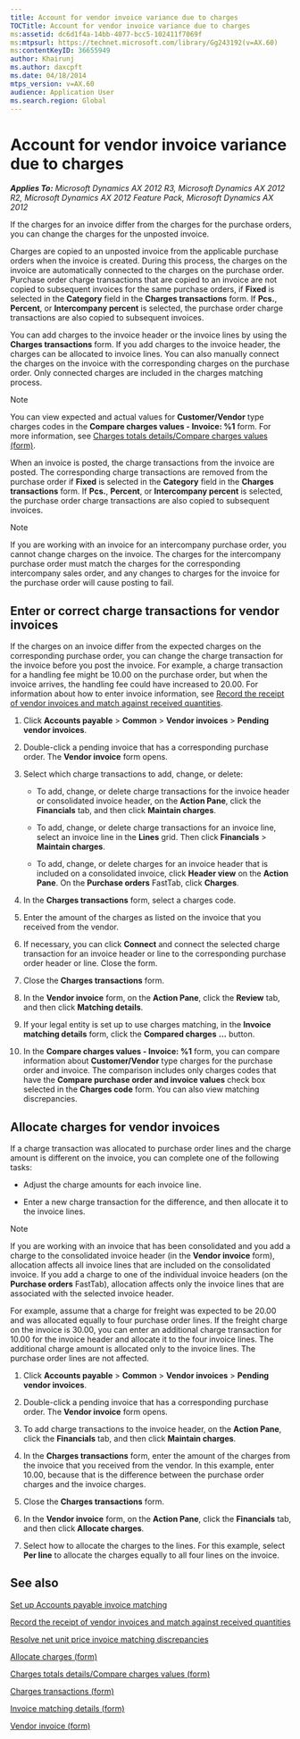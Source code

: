 ```yaml
---
title: Account for vendor invoice variance due to charges
TOCTitle: Account for vendor invoice variance due to charges
ms:assetid: dc6d1f4a-14bb-4077-bcc5-102411f7069f
ms:mtpsurl: https://technet.microsoft.com/library/Gg243192(v=AX.60)
ms:contentKeyID: 36655949
author: Khairunj
ms.author: daxcpft
ms.date: 04/18/2014
mtps_version: v=AX.60
audience: Application User
ms.search.region: Global
---
```


# Account for vendor invoice variance due to charges 


_**Applies To:** Microsoft Dynamics AX 2012 R3, Microsoft Dynamics AX 2012 R2, Microsoft Dynamics AX 2012 Feature Pack, Microsoft Dynamics AX 2012_

If the charges for an invoice differ from the charges for the purchase orders, you can change the charges for the unposted invoice.

Charges are copied to an unposted invoice from the applicable purchase orders when the invoice is created. During this process, the charges on the invoice are automatically connected to the charges on the purchase order. Purchase order charge transactions that are copied to an invoice are not copied to subsequent invoices for the same purchase orders, if **Fixed** is selected in the **Category** field in the **Charges transactions** form. If **Pcs.**, **Percent**, or **Intercompany percent** is selected, the purchase order charge transactions are also copied to subsequent invoices.

You can add charges to the invoice header or the invoice lines by using the **Charges transactions** form. If you add charges to the invoice header, the charges can be allocated to invoice lines. You can also manually connect the charges on the invoice with the corresponding charges on the purchase order. Only connected charges are included in the charges matching process.


> [!NOTE]
> <P>You can view expected and actual values for <STRONG>Customer/Vendor</STRONG> type charges codes in the <STRONG>Compare charges values - Invoice: %1</STRONG> form. For more information, see <A href="https://technet.microsoft.com/library/hh242731(v=ax.60)">Charges totals details/Compare charges values (form)</A>.</P>



When an invoice is posted, the charge transactions from the invoice are posted. The corresponding charge transactions are removed from the purchase order if **Fixed** is selected in the **Category** field in the **Charges transactions** form. If **Pcs.**, **Percent**, or **Intercompany percent** is selected, the purchase order charge transactions are also copied to subsequent invoices.


> [!NOTE]
> <P>If you are working with an invoice for an intercompany purchase order, you cannot change charges on the invoice. The charges for the intercompany purchase order must match the charges for the corresponding intercompany sales order, and any changes to charges for the invoice for the purchase order will cause posting to fail.</P>



## Enter or correct charge transactions for vendor invoices

If the charges on an invoice differ from the expected charges on the corresponding purchase order, you can change the charge transaction for the invoice before you post the invoice. For example, a charge transaction for a handling fee might be 10.00 on the purchase order, but when the invoice arrives, the handling fee could have increased to 20.00. For information about how to enter invoice information, see [Record the receipt of vendor invoices and match against received quantities](record-the-receipt-of-vendor-invoices-and-match-against-received-quantities.md).

1.  Click **Accounts payable** \> **Common** \> **Vendor invoices** \> **Pending vendor invoices**.

2.  Double-click a pending invoice that has a corresponding purchase order. The **Vendor invoice** form opens.

3.  Select which charge transactions to add, change, or delete:
    
      - To add, change, or delete charge transactions for the invoice header or consolidated invoice header, on the **Action Pane**, click the **Financials** tab, and then click **Maintain charges**.
    
      - To add, change, or delete charge transactions for an invoice line, select an invoice line in the **Lines** grid. Then click **Financials** \> **Maintain charges**.
    
      - To add, change, or delete charges for an invoice header that is included on a consolidated invoice, click **Header view** on the **Action Pane**. On the **Purchase orders** FastTab, click **Charges**.

4.  In the **Charges transactions** form, select a charges code.

5.  Enter the amount of the charges as listed on the invoice that you received from the vendor.

6.  If necessary, you can click **Connect** and connect the selected charge transaction for an invoice header or line to the corresponding purchase order header or line. Close the form.

7.  Close the **Charges transactions** form.

8.  In the **Vendor invoice** form, on the **Action Pane**, click the **Review** tab, and then click **Matching details**.

9.  If your legal entity is set up to use charges matching, in the **Invoice matching details** form, click the **Compared charges** **…** button.

10. In the **Compare charges values - Invoice: %1** form, you can compare information about **Customer/Vendor** type charges for the purchase order and invoice. The comparison includes only charges codes that have the **Compare purchase order and invoice values** check box selected in the **Charges code** form. You can also view matching discrepancies.

## Allocate charges for vendor invoices

If a charge transaction was allocated to purchase order lines and the charge amount is different on the invoice, you can complete one of the following tasks:

  - Adjust the charge amounts for each invoice line.

  - Enter a new charge transaction for the difference, and then allocate it to the invoice lines.


> [!NOTE]
> <P>If you are working with an invoice that has been consolidated and you add a charge to the consolidated invoice header (in the <STRONG>Vendor invoice</STRONG> form), allocation affects all invoice lines that are included on the consolidated invoice. If you add a charge to one of the individual invoice headers (on the <STRONG>Purchase orders</STRONG> FastTab), allocation affects only the invoice lines that are associated with the selected invoice header.</P>



For example, assume that a charge for freight was expected to be 20.00 and was allocated equally to four purchase order lines. If the freight charge on the invoice is 30.00, you can enter an additional charge transaction for 10.00 for the invoice header and allocate it to the four invoice lines. The additional charge amount is allocated only to the invoice lines. The purchase order lines are not affected.

1.  Click **Accounts payable** \> **Common** \> **Vendor invoices** \> **Pending vendor invoices**.

2.  Double-click a pending invoice that has a corresponding purchase order. The **Vendor invoice** form opens.

3.  To add charge transactions to the invoice header, on the **Action Pane**, click the **Financials** tab, and then click **Maintain charges**.

4.  In the **Charges transactions** form, enter the amount of the charges from the invoice that you received from the vendor. In this example, enter 10.00, because that is the difference between the purchase order charges and the invoice charges.

5.  Close the **Charges transactions** form.

6.  In the **Vendor invoice** form, on the **Action Pane**, click the **Financials** tab, and then click **Allocate charges**.

7.  Select how to allocate the charges to the lines. For this example, select **Per line** to allocate the charges equally to all four lines on the invoice.

## See also

[Set up Accounts payable invoice matching](set-up-accounts-payable-invoice-matching.md)

[Record the receipt of vendor invoices and match against received quantities](record-the-receipt-of-vendor-invoices-and-match-against-received-quantities.md)

[Resolve net unit price invoice matching discrepancies](resolve-net-unit-price-invoice-matching-discrepancies.md)

[Allocate charges (form)](https://technet.microsoft.com/library/hh697725\(v=ax.60\))

[Charges totals details/Compare charges values (form)](https://technet.microsoft.com/library/hh242731\(v=ax.60\))

[Charges transactions (form)](https://technet.microsoft.com/library/aa633876\(v=ax.60\))

[Invoice matching details (form)](https://technet.microsoft.com/library/hh209713\(v=ax.60\))

[Vendor invoice (form)](https://technet.microsoft.com/library/hh209644\(v=ax.60\))

  


